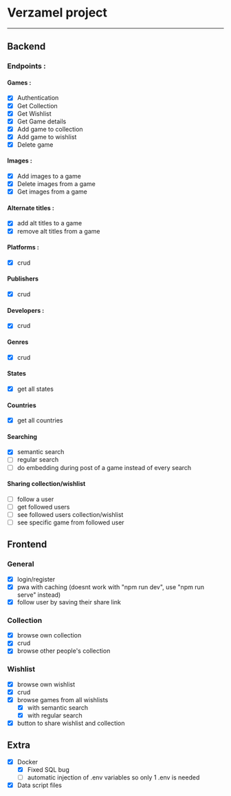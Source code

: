 # Verzamel project
---
## Backend

### Endpoints :
#### Games :
- [X] Authentication
- [X] Get Collection
- [X] Get Wishlist
- [X] Get Game details
- [X] Add game to collection
- [X] Add game to wishlist
- [X] Delete game

#### Images :
- [X] Add images to a game
- [X] Delete images from a game
- [X] Get images from a game

#### Alternate titles :
- [X] add alt titles to a game
- [X] remove alt titles from a game

#### Platforms :
- [X] crud

#### Publishers
- [X] crud

#### Developers :
- [X] crud

#### Genres
- [X] crud

#### States
- [X] get all states

#### Countries
- [X] get all countries

#### Searching
- [X] semantic search
- [ ] regular search
- [ ] do embedding during post of a game instead of every search

#### Sharing collection/wishlist
- [ ] follow a user
- [ ] get followed users
- [ ] see followed users collection/wishlist
- [ ] see specific game from followed user

## Frontend

### General
- [X] login/register
- [X] pwa with caching (doesnt work with "npm run dev", use "npm run serve" instead)
- [X] follow user by saving their share link
  
### Collection
- [X] browse own collection
- [X] crud
- [X] browse other people's collection

### Wishlist
- [X] browse own wishlist
- [X] crud
- [X] browse games from all wishlists
  - [X] with semantic search
  - [X] with regular search
- [X] button to share wishlist and collection

## Extra
- [X] Docker
  - [X] Fixed SQL bug
  - [ ] automatic injection of .env variables so only 1 .env is needed
- [X] Data script files